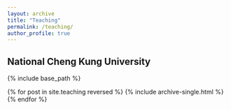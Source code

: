 ```yaml
---
layout: archive
title: "Teaching"
permalink: /teaching/
author_profile: true
---
```


## National Cheng Kung University
    
{% include base_path %}

{% for post in site.teaching reversed %}
  {% include archive-single.html %}
{% endfor %}

